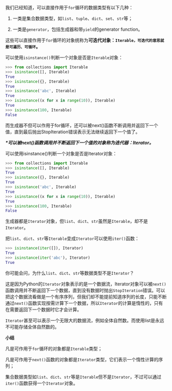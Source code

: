 我们已经知道，可以直接作用于`for`循环的数据类型有以下几种：

1. 一类是集合数据类型，如`list`、`tuple`、`dict`、`set`、`str`等；

2. 一类是`generator`，包括生成器和带`yield`的generator function。



这些可以直接作用于`for`循环的对象统称为**可迭代对象：`Iterable，可迭代的意思就是可遍历、可循环`。**

可以使用`isinstance()`判断一个对象是否是`Iterable`对象：

```py
>>> from collections import Iterable
>>> isinstance([], Iterable)
True
>>> isinstance({}, Iterable)
True
>>> isinstance('abc', Iterable)
True
>>> isinstance((x for x in range(10)), Iterable)
True
>>> isinstance(100, Iterable)
False
```

而生成器不但可以作用于for循环，还可以被next\(\)函数不断调用并返回下一个值，直到最后抛出StopIteration错误表示无法继续返回下一个值了。

_**\*可以被next\(\)函数调用并不断返回下一个值的对象称为迭代器：Iterator。**_

可以使用isinstance\(\)判断一个对象是否是Iterator对象：

```py
>>> from collections import Iterable
>>> isinstance([], Iterable)
True
>>> isinstance({}, Iterable)
True
>>> isinstance('abc', Iterable)
True
>>> isinstance((x for x in range(10)), Iterable)
True
>>> isinstance(100, Iterable)
False
```

生成器都是`Iterator`对象，但`list`、`dict`、`str`虽然是`Iterable`，却不是`Iterator`。

把`list`、`dict`、`str`等`Iterable`变成`Iterator`可以使用`iter()`函数：

```py
>>> isinstance(iter([]), Iterator)
True
>>> isinstance(iter('abc'), Iterator)
True
```

你可能会问，为什么`list`、`dict`、`str`等数据类型不是`Iterator`？

这是因为Python的`Iterator`对象表示的是一个数据流，Iterator对象可以被`next()`函数调用并不断返回下一个数据，直到没有数据时抛出`StopIteration`错误。可以把这个数据流看做是一个有序序列，但我们却不能提前知道序列的长度，只能不断通过`next()`函数实现按需计算下一个数据，所以`Iterator`的计算是惰性的，只有在需要返回下一个数据时它才会计算。

`Iterator`甚至可以表示一个无限大的数据流，例如全体自然数。而使用list是永远不可能存储全体自然数的。

**小结**

凡是可作用于`for`循环的对象都是`Iterable`类型；

凡是可作用于`next()`函数的对象都是`Iterator`类型，它们表示一个惰性计算的序列；

集合数据类型如`list`、`dict`、`str`等是`Iterable`但不是`Iterator`，不过可以通过`iter()`函数获得一个`Iterator`对象。

